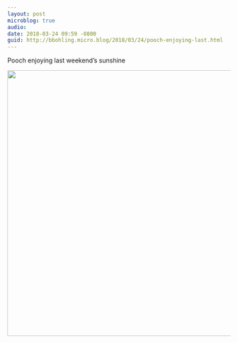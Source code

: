 ```yaml
---
layout: post
microblog: true
audio: 
date: 2018-03-24 09:59 -0800
guid: http://bbohling.micro.blog/2018/03/24/pooch-enjoying-last.html
---
```

Pooch enjoying last weekend’s sunshine

<img src="http://micro.brandonbohling.com/uploads/2018/6b6a9351c6.jpg" width="600" height="600" />
